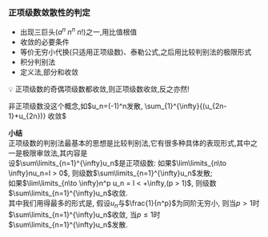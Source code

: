 ### 正项级数敛散性的判定
- 出现三巨头($a^n\ n^n\ n!$)之一,用比值根值
- 收敛的必要条件
- 等价无穷小代换(只适用正项级数)、泰勒公式,之后用比较判别法的极限形式
- 积分判别法
- 定义法,部分和收敛

<aside>
💡 正项级数的奇偶项级数都收敛,则正项级数收敛,反之亦然!

非正项级数没这个概念,如$u_n=(-1)^n发散, \sum_{1}^{\infty}{(u_{2n-1}+u_{2n})} 收敛$

</aside>

**小结**  
正项级数的判别法最基本的思想是比较判别法,它有很多种具体的表现形式,其中之一是极限审敛法,其内容是  
设$\sum\limits_{n=1}^{\infty}u_n$是正项级数:
如果$\lim\limits_{n\to \infty}nu_n=l > 0$, 则级数$\sum\limits_{n=1}^{\infty}u_n$发散;  
如果$\lim\limits_{n\to \infty}n^p u_n = l < +\infty,(p > 1)$, 则级数$\sum\limits_{n=1}^{\infty}u_n$收敛.  
其中我们用得最多的形式是, 假设$u_n$与$\frac{1}{n^p}$为同阶无穷小, 则当$p> 1$时$\sum\limits_{n=1}^{\infty}u_n$收敛, 当$p\le 1$时$\sum\limits_{n=1}^{\infty}u_n$发散.
